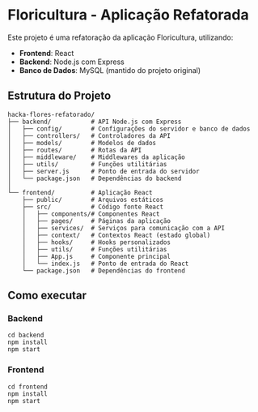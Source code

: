 # Floricultura - Aplicação Refatorada

Este projeto é uma refatoração da aplicação Floricultura, utilizando:
- **Frontend**: React
- **Backend**: Node.js com Express
- **Banco de Dados**: MySQL (mantido do projeto original)

## Estrutura do Projeto

```
hacka-flores-refatorado/
├── backend/           # API Node.js com Express
│   ├── config/        # Configurações do servidor e banco de dados
│   ├── controllers/   # Controladores da API
│   ├── models/        # Modelos de dados
│   ├── routes/        # Rotas da API
│   ├── middleware/    # Middlewares da aplicação
│   ├── utils/         # Funções utilitárias
│   ├── server.js      # Ponto de entrada do servidor
│   └── package.json   # Dependências do backend
│
└── frontend/          # Aplicação React
    ├── public/        # Arquivos estáticos
    ├── src/           # Código fonte React
    │   ├── components/# Componentes React
    │   ├── pages/     # Páginas da aplicação
    │   ├── services/  # Serviços para comunicação com a API
    │   ├── context/   # Contextos React (estado global)
    │   ├── hooks/     # Hooks personalizados
    │   ├── utils/     # Funções utilitárias
    │   ├── App.js     # Componente principal
    │   └── index.js   # Ponto de entrada do React
    └── package.json   # Dependências do frontend
```

## Como executar

### Backend
```
cd backend
npm install
npm start
```

### Frontend
```
cd frontend
npm install
npm start
```